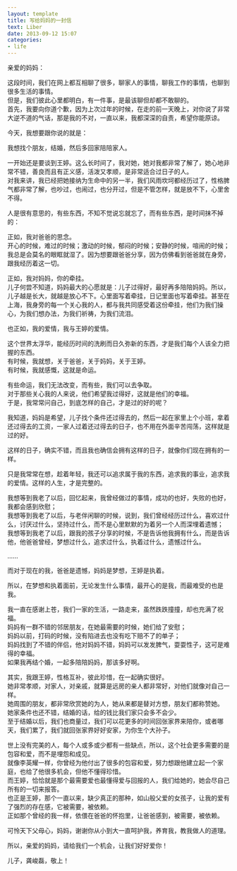 ```yaml
---
layout: template
title: 写给妈妈的一封信
text: Liber
date: 2013-09-12 15:07
categories:
- life
---
```


亲爱的妈妈：

这段时间，我们在网上都互相聊了很多，聊家人的事情，聊我工作的事情，也聊到很多生活的事情。  
但是，我们彼此心里都明白，有一件事，是最该聊但却都不敢聊的。  
首先，我要向你道个歉，因为上次过年的时候，在走的前一天晚上，对你说了非常大逆不道的气话，那是我的不对，一直以来，我都深深的自责，希望你能原谅。  

今天，我想要跟你说的就是：

我想找个朋友，结婚，然后多回家陪陪家人。

一开始还是要谈到王婷。这么长时间了，我对她，她对我都非常了解了，她心地非常不错，善良而且有正义感，活泼又孝顺，是非常适合过日子的人。  
对我来讲，我已经把她接纳为生命中的另一半，我们风雨坎坷都经历过了，性格脾气都非常了解，也吵过，也闹过，也分开过，但是不管怎样，就是放不下，心里舍不得。

人是很有意思的，有些东西，不知不觉说忘就忘了，而有些东西，是时间抹不掉的：  

正如，我对爸爸的思念。  
开心的时候，难过的时候；激动的时候，郁闷的时候；安静的时候，喧闹的时候；我总是会莫名的眼眶就湿了。因为想要跟爸爸分享，因为仿佛看到爸爸就在身旁，跟我经历着这一切。

正如，我对妈妈，你的牵挂。  
儿子何尝不知道，妈妈最大的心愿就是：儿子过得好，最好再多陪陪妈妈。所以，儿子越是长大，就越是放心不下。心里面写着牵挂，日记里面也写着牵挂。甚至在上海，我身旁的每一个关心我的人，都与我共同感受着这份牵挂，他们为我们操心，为我们想办法，为我们祈祷，为我们流泪。  

也正如，我的爱情，我与王婷的爱情。

这个世界太浮华，能经历时间的洗刷而日久弥新的东西，才是我们每个人该全力把握的东西。  
有时候，我就想，关于爸爸，关于妈妈，关于王婷。  
有时候，我就感慨，这就是命运。  

有些命运，我们无法改变，而有些，我们可以去争取。  
对于那些关心我的人来说，他们希望我过得好，这就是他们的幸福。  
于是，我常常问自己，到底怎样的自己，才是过的好的呢？

我知道，妈妈是希望，儿子找个条件还过得去的，然后一起在家里上个小班，拿着还过得去的工资，一家人过着还过得去的日子，也不用在外面辛苦闯荡，这样就是过的好。

这样的日子，确实不错，而且我也确信会拥有这样的日子，就像你们现在拥有的一样。

只是我常常在想，趁着年轻，我还可以追求属于我的东西，追求我的事业，追求我的爱情。这样的人生，才是完整的。

我想等到我老了以后，回忆起来，我曾经做过的事情，成功的也好，失败的也好，我都会感到欣慰；  
我想等到我老了以后，与老伴闲聊的时候，说到，我们曾经经历过什么，喜欢过什么，讨厌过什么，坚持过什么，而不是心里默默的为着另一个人而深埋着遗憾；  
我想等到我老了以后，跟我的孩子分享的时候，不是告诉他我拥有什么，而是告诉他，他爸爸曾经，梦想过什么，追求过什么，执着过什么，遗憾过什么。

......

而对于现在的我，爸爸是遗憾，妈妈是梦想，王婷是执着。

所以，在梦想和执着面前，无论发生什么事情，最开心的是我，而最难受的也是我。

我一直在感谢上苍，我们一家的生活，一路走来，虽然跌跌撞撞，却也充满了祝福。  
妈妈有一群不错的邻居朋友，在她最需要的时候，她们给了安慰；  
妈妈以前，打码的时候，没有陷进去也没有吃下赔不了的单子；  
妈妈找到了不错的伴侣，他对妈妈不错，妈妈可以发发脾气，耍耍性子，这可是难得的幸福。  
如果我再结个婚，一起多陪陪妈妈，那该多好啊。

其实，我跟王婷，性格互补，彼此珍惜，在一起确实很好。  
她非常孝顺，对家人，对亲戚，就算是远房的亲人都非常好，对他们就像对自己一样。  
她周围的朋友，都非常欣赏她的为人，她从来都是替对方想，朋友们都称赞她。  
她家条件也还不错，结婚的话，给的钱比我们家只会多不会少。  
至于结婚以后，我们也商量过，我们可以花更多的时间回张家界来陪你，或者哪天，我们累了，我们就回张家界好好安家，为你生个大孙子。

世上没有完美的人，每个人或多或少都有一些缺点，所以，这个社会更多需要的是包容和爱，而不是埋怨和成见。  
就像李英耀一样，你曾经为他付出了很多的包容和爱，努力想跟他建立起一个家庭，也给了他很多机会，但他不懂得珍惜。  
而王婷，恰恰就是那个最需要爱也最懂得爱与回报的人，我们给她的，她会尽自己所有的一切来报答。  
也正是王婷，那个一直以来，缺少真正的那种，如山般父爱的女孩子，让我的爱有了强烈的存在感，它被需要，被依赖。  
正如那个曾经的我一样，依偎在爸爸的怀抱里，让爸爸感到，被需要，被依赖。

可怜天下父母心，妈妈，谢谢你从小到大一直呵护我，养育我，教我做人的道理。

所以，亲爱的妈妈，请给我们一个机会，让我们好好爱你！

儿子，龚峻磊，敬上！